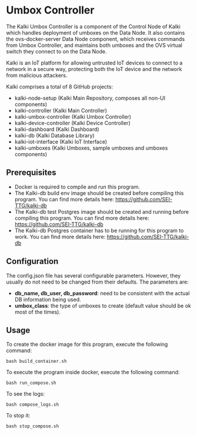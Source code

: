# Umbox Controller

The Kalki Umbox Controller is a component of the Control Node of Kalki which handles deployment of umboxes on the Data Node. It also contains the ovs-docker-server Data Node component, which receives commands from Umbox Controller, and maintains both umboxes and the OVS virtual switch they connect to on the Data Node.

Kalki is an IoT platform for allowing untrusted IoT devices to connect to a network in a secure way, protecting both the IoT device and the network from malicious attackers.

Kalki comprises a total of 8 GitHub projects:
- kalki-node-setup (Kalki Main Repository, composes all non-UI components)
- kalki-controller (Kalki Main Controller)
- kalki-umbox-controller (Kalki Umbox Controller)
- kalki-device-controller (Kalki Device Controller)
- kalki-dashboard (Kalki Dashboard)
- kalki-db (Kalki Database Library)
- kalki-iot-interface (Kalki IoT Interface)
- kalki-umboxes (Kalki Umboxes, sample umboxes and umboxes components)

## Prerequisites
 - Docker is required to compile and run this program.
 - The Kalki-db build env image should be created before compiling this program. You can find more details here: https://github.com/SEI-TTG/kalki-db
 - The Kalki-db test Postgres image should be created and running before compiling this program. You can find more details here: https://github.com/SEI-TTG/kalki-db 
 - The Kalki-db Postgres container has to be running for this program to work. You can find more details here: https://github.com/SEI-TTG/kalki-db
 
## Configuration
The config.json file has several configurable parameters. However, they usually do not need to be
changed from their defaults. The parameters are:
 - <b>db_name, db_user, db_password</b>: need to be consistent with the actual DB information being used.
 - <b>umbox_class</b>: the type of umboxes to create (default value should be ok most of the times).
 
## Usage
To create the docker image for this program, execute the following command:

`bash build_container.sh`

To execute the program inside docker, execute the following command:

`bash run_compose.sh`

To see the logs:

`bash compose_logs.sh`

To stop it:

`bash stop_compose.sh`

